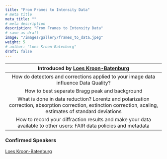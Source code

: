 ```yaml
---
title: "From Frames to Intensity Data"
# meta title
meta_title: ""
# meta description
description: "From Frames to Intensity Data"
# save as draft
image: "/images/gallery/frames_to_data.jpeg"
weight: 5
# author: "Loes Kroon-Batenburg"
draft: false
---
```


|Introduced by [Loes Kroon-Batenburg](/authors/loes-kroon-batenburg)|
|:---:|
|How do detectors and corrections applied to your image data influence Data Quality?|
|How to best separate Bragg peak and background|
|What is done in data reduction? Lorentz and polarization correction, absorption correction, extinction correction, scaling, estimates of standard deviations|
|How to record your diffraction results and make your data available to other users: FAIR data policies and metadata|

### Confirmed Speakers
[Loes Kroon-Batenburg](/authors/loes-kroon-batenburg)


